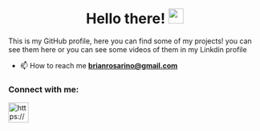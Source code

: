 <h1 align="center">Hello there! <img src="https://raw.githubusercontent.com/MartinHeinz/MartinHeinz/master/wave.gif" width="30px"></h1>

This is my GitHub profile, here you can find some of my projects! you can see them here or you can see some videos of them in my Linkdin profile

- 📫 How to reach me **brianrosarino@gmail.com**

<h3 align="left">Connect with me:</h3>
<p align="left">
<a href="https://www.linkedin.com/in/alexis-brian-lopez/" target="blank"><img align="center" src="https://static.vecteezy.com/system/resources/previews/018/930/587/original/linkedin-logo-linkedin-icon-transparent-free-png.png" alt="https://www.linkedin.com/in/alexis-brian-lopez/" height="40" width="40" /></a>
</p>
